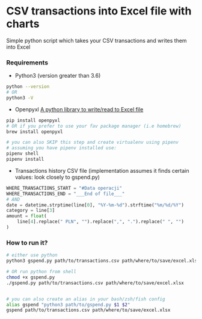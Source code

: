 # CSV transactions into Excel file with charts
Simple python script which takes your CSV transactions and writes them into Excel


### Requirements
- Python3 (version greater than 3.6)
```bash
python --version
# OR
python3 -V
```

- Openpyxl [A python library to write/read to Excel file](https://openpyxl.readthedocs.io/en/stable/)
```bash
pip install openpyxl
# OR if you prefer to use your fav package manager (i.e homebrew)
brew install openpyxl 

# you can also SKIP this step and create virtualenv using pipenv
# assuming you have pipenv installed use:
pipenv shell
pipenv install
```

- Transactions history CSV file (implementation assumes it finds certain values: look closely to gspend.py)
```python
WHERE_TRANSACTIONS_START = "#Data operacji"
WHERE_TRANSACTIONS_END = "___End of file___"
# AND
date = datetime.strptime(line[0], "%Y-%m-%d").strftime("%m/%d/%Y")
category = line[3]
amount = float(
    line[4].replace(" PLN", "").replace(",", ".").replace(" ", "")
)
```


### How to run it?
```bash
# either use python
python3 gspend.py path/to/transactions.csv path/where/to/save/excel.xlsx

# OR run python from shell
chmod +x gspend.py
./gspend.py path/to/transactions.csv path/where/to/save/excel.xlsx


# you can also create an alias in your bash/zsh/fish config
alias gspend "python3 path/to/gspend.py $1 $2"
gspend path/to/transactions.csv path/where/to/save/excel.xlsx
```

